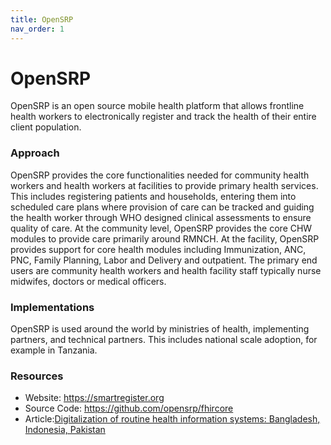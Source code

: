 ```yaml
---
title: OpenSRP
nav_order: 1
---
```


# OpenSRP

OpenSRP is an open source mobile health platform that allows frontline
health workers to electronically register and track the health of their
entire client population.

### Approach

OpenSRP provides the core functionalities needed for community health
workers and health workers at facilities to provide primary health
services. This includes registering patients and households, entering
them into scheduled care plans where provision of care can be tracked
and guiding the health worker through WHO designed clinical assessments
to ensure quality of care. At the community level, OpenSRP provides the
core CHW modules to provide care primarily around RMNCH. At the
facility, OpenSRP provides support for core health modules including
Immunization, ANC, PNC, Family Planning, Labor and Delivery and
outpatient. The primary end users are community health workers and
health facility staff typically nurse midwifes, doctors or medical
officers.

### Implementations

OpenSRP is used around the world by ministries of health, implementing
partners, and technical partners. This includes national scale adoption,
for example in Tanzania.

### Resources

- Website: <https://smartregister.org>
- Source Code: <https://github.com/opensrp/fhircore>
- Article:[Digitalization of routine health information systems:
  Bangladesh, Indonesia,
  Pakistan](https://www.ncbi.nlm.nih.gov/pmc/articles/PMC9511663/#)
